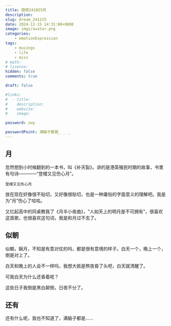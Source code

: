 ```yaml
---
title: 随想241025月
description: 
slug: dream_241215
date: 2024-12-15 14:31:00+0800
image: imgs/avatar.png
categories:
    - emotionExpression
tags:
    - musings
    - life
    - miss
# math: 
# license: 
hidden: false
comments: true

draft: false

#links:
#  - title: 
#    description: 
#    website: 
#    image: 

password: zwy

passwordPoint: 满脑子都是_ _ _
---
```


## 月

忽然想到小时候翻到的一本书，叫《补天裂》。讲的是港英殖民时期的故事，书里有句诗————“登楼又见伤心月”。

```
登楼又见伤心月
```

放在现在好像很不贴切，又好像很贴切，也是一种庸俗的字面意义的理解吧。我是为“月”伤心了哈哈。

又忆起高中的同桌教我了《月半小夜曲》，“人如天上的明月是不可拥有”，很喜欢这首歌，也很喜欢这句词，我是和月过不去了。


## 似朝

似朝，婉月，不知是有意对仗的吗，都是很有意境的样子。白天一个，晚上一个，倒是对上了。

白天和晚上的人会不一样吗，我想大抵是熬夜昏了头吧，白天就清醒了。

可我白天为什么还昏着呢？

这些日子我倒是黑白颠倒，日夜不分了。

## 还有

还有什么呢，我也不知道了，满脑子都是......

